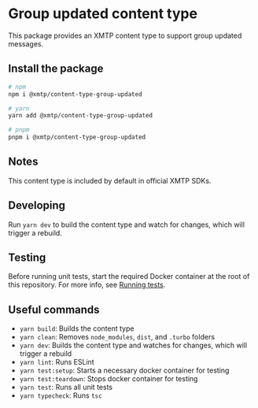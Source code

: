 # Group updated content type

This package provides an XMTP content type to support group updated messages.

## Install the package

```bash
# npm
npm i @xmtp/content-type-group-updated

# yarn
yarn add @xmtp/content-type-group-updated

# pnpm
pnpm i @xmtp/content-type-group-updated
```

## Notes

This content type is included by default in official XMTP SDKs.

## Developing

Run `yarn dev` to build the content type and watch for changes, which will trigger a rebuild.

## Testing

Before running unit tests, start the required Docker container at the root of this repository. For more info, see [Running tests](../../README.md#running-tests).

## Useful commands

- `yarn build`: Builds the content type
- `yarn clean`: Removes `node_modules`, `dist`, and `.turbo` folders
- `yarn dev`: Builds the content type and watches for changes, which will trigger a rebuild
- `yarn lint`: Runs ESLint
- `yarn test:setup`: Starts a necessary docker container for testing
- `yarn test:teardown`: Stops docker container for testing
- `yarn test`: Runs all unit tests
- `yarn typecheck`: Runs `tsc`
